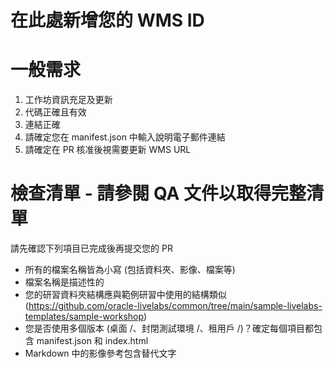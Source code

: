 # 在此處新增您的 WMS ID

# 一般需求

1.  工作坊資訊充足及更新
2.  代碼正確且有效
3.  連結正確
4.  請確定您在 manifest.json 中輸入說明電子郵件連結
5.  請確定在 PR 核准後視需要更新 WMS URL

# 檢查清單 - 請參閱 QA 文件以取得完整清單

請先確認下列項目已完成後再提交您的 PR

*    所有的檔案名稱皆為小寫 (包括資料夾、影像、檔案等)
*    檔案名稱是描述性的
*    您的研習資料夾結構應與範例研習中使用的結構類似 (https://github.com/oracle-livelabs/common/tree/main/sample-livelabs-templates/sample-workshop)
*    您是否使用多個版本 (桌面 /、封閉測試環境 /、租用戶 /)？確定每個項目都包含 manifest.json 和 index.html
*    Markdown 中的影像參考包含替代文字